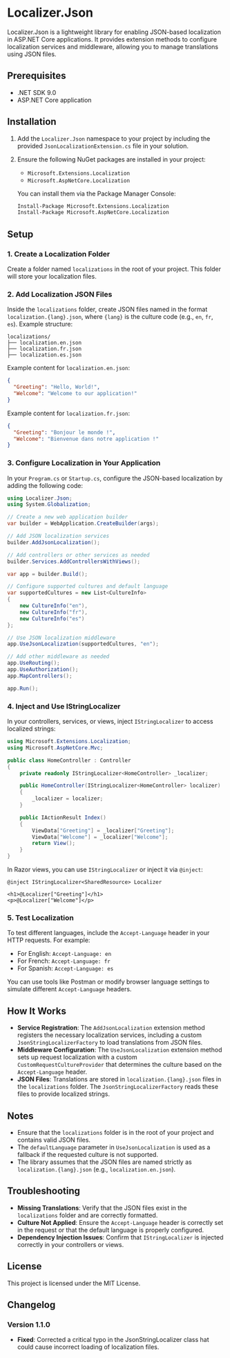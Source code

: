 # Localizer.Json

Localizer.Json is a lightweight library for enabling JSON-based localization in ASP.NET Core applications. It provides extension methods to configure localization services and middleware, allowing you to manage translations using JSON files.

## Prerequisites

- .NET SDK 9.0
- ASP.NET Core application

## Installation

1. Add the `Localizer.Json` namespace to your project by including the provided `JsonLocalizationExtension.cs` file in your solution.

2. Ensure the following NuGet packages are installed in your project:
   - `Microsoft.Extensions.Localization`
   - `Microsoft.AspNetCore.Localization`

   You can install them via the Package Manager Console:
   ```bash
   Install-Package Microsoft.Extensions.Localization
   Install-Package Microsoft.AspNetCore.Localization
   ```

## Setup

### 1. Create a Localization Folder

Create a folder named `localizations` in the root of your project. This folder will store your localization files.

### 2. Add Localization JSON Files

Inside the `localizations` folder, create JSON files named in the format `localization.{lang}.json`, where `{lang}` is the culture code (e.g., `en`, `fr`, `es`). Example structure:

```
localizations/
├── localization.en.json
├── localization.fr.json
├── localization.es.json
```

Example content for `localization.en.json`:

```json
{
  "Greeting": "Hello, World!",
  "Welcome": "Welcome to our application!"
}
```

Example content for `localization.fr.json`:

```json
{
  "Greeting": "Bonjour le monde !",
  "Welcome": "Bienvenue dans notre application !"
}
```

### 3. Configure Localization in Your Application

In your `Program.cs` or `Startup.cs`, configure the JSON-based localization by adding the following code:

```csharp
using Localizer.Json;
using System.Globalization;

// Create a new web application builder
var builder = WebApplication.CreateBuilder(args);

// Add JSON localization services
builder.AddJsonLocalization();

// Add controllers or other services as needed
builder.Services.AddControllersWithViews();

var app = builder.Build();

// Configure supported cultures and default language
var supportedCultures = new List<CultureInfo>
{
    new CultureInfo("en"),
    new CultureInfo("fr"),
    new CultureInfo("es")
};

// Use JSON localization middleware
app.UseJsonLocalization(supportedCultures, "en");

// Add other middleware as needed
app.UseRouting();
app.UseAuthorization();
app.MapControllers();

app.Run();
```

### 4. Inject and Use IStringLocalizer

In your controllers, services, or views, inject `IStringLocalizer` to access localized strings:

```csharp
using Microsoft.Extensions.Localization;
using Microsoft.AspNetCore.Mvc;

public class HomeController : Controller
{
    private readonly IStringLocalizer<HomeController> _localizer;

    public HomeController(IStringLocalizer<HomeController> localizer)
    {
        _localizer = localizer;
    }

    public IActionResult Index()
    {
        ViewData["Greeting"] = _localizer["Greeting"];
        ViewData["Welcome"] = _localizer["Welcome"];
        return View();
    }
}
```

In Razor views, you can use `IStringLocalizer` or inject it via `@inject`:

```cshtml
@inject IStringLocalizer<SharedResource> Localizer

<h1>@Localizer["Greeting"]</h1>
<p>@Localizer["Welcome"]</p>
```

### 5. Test Localization

To test different languages, include the `Accept-Language` header in your HTTP requests. For example:

- For English: `Accept-Language: en`
- For French: `Accept-Language: fr`
- For Spanish: `Accept-Language: es`

You can use tools like Postman or modify browser language settings to simulate different `Accept-Language` headers.

## How It Works

- **Service Registration**: The `AddJsonLocalization` extension method registers the necessary localization services, including a custom `JsonStringLocalizerFactory` to load translations from JSON files.
- **Middleware Configuration**: The `UseJsonLocalization` extension method sets up request localization with a custom `CustomRequestCultureProvider` that determines the culture based on the `Accept-Language` header.
- **JSON Files**: Translations are stored in `localization.{lang}.json` files in the `localizations` folder. The `JsonStringLocalizerFactory` reads these files to provide localized strings.

## Notes

- Ensure that the `localizations` folder is in the root of your project and contains valid JSON files.
- The `defaultLanguage` parameter in `UseJsonLocalization` is used as a fallback if the requested culture is not supported.
- The library assumes that the JSON files are named strictly as `localization.{lang}.json` (e.g., `localization.en.json`).

## Troubleshooting

- **Missing Translations**: Verify that the JSON files exist in the `localizations` folder and are correctly formatted.
- **Culture Not Applied**: Ensure the `Accept-Language` header is correctly set in the request or that the default language is properly configured.
- **Dependency Injection Issues**: Confirm that `IStringLocalizer` is injected correctly in your controllers or views.

## License

This project is licensed under the MIT License.

## Changelog
### Version 1.1.0
- **Fixed**: Corrected a critical typo in the JsonStringLocalizer class hat could cause incorrect loading of localization files.
